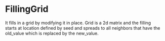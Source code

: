 # FillingGrid
It fills in a grid by modifying it in place. Grid is a 2d matrix and the filling starts at location defined by seed and spreads to all neighbors that have the old_value which is replaced by the new_value. 
